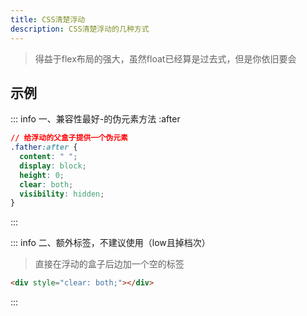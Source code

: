 ```yaml
---
title: CSS清楚浮动
description: CSS清楚浮动的几种方式
---
```


<c-title title="CSS清楚浮动" />

> 得益于flex布局的强大，虽然float已经算是过去式，但是你依旧要会

## 示例

::: info 一、兼容性最好-的伪元素方法 :after

```css
// 给浮动的父盒子提供一个伪元素
.father:after {
  content: " ";
  display: block;
  height: 0;
  clear: both;
  visibility: hidden;
}
```
:::

::: info 二、额外标签，不建议使用（low且掉档次）
> 直接在浮动的盒子后边加一个空的标签
```html
<div style="clear: both;"></div>
```
:::

